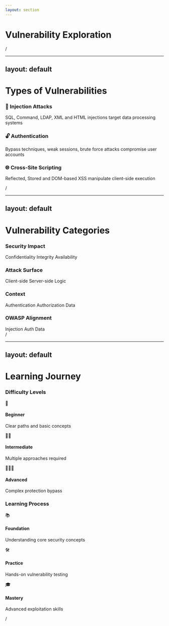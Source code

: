 ```yaml
---
layout: section
---
```


# Vulnerability Exploration

<div class="slide-number">
  <SlideCurrentNo />/<SlideTotalNo />
</div>

<!--
Cette section explore les différentes vulnérabilités présentes dans bWAPP, permettant de comprendre leur diversité et leur impact sur la sécurité des applications web.
-->

---
layout: default
---

# Types of Vulnerabilities

<div class="mt-8 space-y-12">
  <div class="border-l-4 border-blue-500 pl-4">
    <h3 class="text-xl mb-2">💉 Injection Attacks</h3>
    <p>SQL, Command, LDAP, XML and HTML injections target data processing systems</p>
  </div>
  <div class="border-l-4 border-red-500 pl-4">
    <h3 class="text-xl mb-2">🔓 Authentication</h3>
    <p>Bypass techniques, weak sessions, brute force attacks compromise user accounts</p>
  </div>
  <div class="border-l-4 border-green-500 pl-4">
    <h3 class="text-xl mb-2">🌐 Cross-Site Scripting</h3>
    <p>Reflected, Stored and DOM-based XSS manipulate client-side execution</p>
  </div>
</div>

<div class="slide-number">
  <SlideCurrentNo />/<SlideTotalNo />
</div>

<!--
Les injections : Avec plus de 25 vulnérabilités, ce domaine inclut les injections SQL, HTML, de commandes, XML/XPath, et LDAP. Ces vulnérabilités permettent d'apprendre à manipuler les systèmes en contournant leur logique de traitement des données. 

Les problèmes d’authentification : Avec 15 vulnérabilités, on y retrouve le contournement de l’authentification, les gestions de sessions faibles, les attaques par force brute, et même des problèmes liés aux cookies. Enfin, il y a d’autres vulnérabilités majeures, comme le Cross-Site Request Forgery (CSRF), l’upload de fichiers malveillants, ou les fuites d’informations sensibles.

Les failles XSS (Cross-Site Scripting) : Plus de 20 vulnérabilités y sont dédiées. Ces failles, telles que les XSS réfléchis, stockés ou basés sur le DOM, visent à manipuler l'exécution du code côté client.
-->

---
layout: default
---

# Vulnerability Categories

<div class="grid gap-y-16 mt-12">
  <div class="grid grid-cols-2 gap-x-24">
    <div>
      <h3 class="text-blue-400 text-xl uppercase tracking-wider mb-6">Security Impact</h3>
      <div class="text-xl space-x-8">
        <span>Confidentiality</span>
        <span>Integrity</span>
        <span>Availability</span>
      </div>
    </div>
    <div>
      <h3 class="text-green-400 text-xl uppercase tracking-wider mb-6">Attack Surface</h3>
      <div class="text-xl space-x-8">
        <span>Client-side</span>
        <span>Server-side</span>
        <span>Logic</span>
      </div>
    </div>
  </div>
  <div class="grid grid-cols-2 gap-x-24">
    <div>
      <h3 class="text-purple-400 text-xl uppercase tracking-wider mb-6">Context</h3>
      <div class="text-xl space-x-8">
        <span>Authentication</span>
        <span>Authorization</span>
        <span>Data</span>
      </div>
    </div>
    <div>
      <h3 class="text-orange-400 text-xl uppercase tracking-wider mb-6">OWASP Alignment</h3>
      <div class="text-xl space-x-8">
        <span>Injection</span>
        <span>Auth</span>
        <span>Data</span>
      </div>
    </div>
  </div>
</div>

<div class="slide-number">
  <SlideCurrentNo />/<SlideTotalNo />
</div>

<!--
Pour faciliter l’apprentissage, ces vulnérabilités sont également organisées en plusieurs catégories :

Par leur impact sur la sécurité : Cela inclut la confidentialité, l’intégrité, ou encore la disponibilité des données.
Par type d’attaque : Certaines vulnérabilités ciblent les clients, d’autres les serveurs, la logique métier, ou encore la configuration.
Par leur alignement avec l’OWASP Top 10 : bWAPP met un point d’honneur à suivre les bonnes pratiques et les principaux risques de sécurité identifiés dans le domaine.
Par contexte d’exploitation : On peut s’exercer sur des scénarios locaux ou distants, avec ou sans interaction utilisateur, et même en tenant compte du niveau d’authentification.
-->

---
layout: default
---

# Learning Journey

<div class="grid grid-cols-2 gap-12 mt-12">
  <div class="space-y-8">
    <h3 class="text-xl mb-6">Difficulty Levels</h3>
    <div class="space-y-6">
      <div class="flex items-center gap-4">
        <span class="text-3xl">🎯</span>
        <div>
          <h4 class="font-bold">Beginner</h4>
          <p>Clear paths and basic concepts</p>
        </div>
      </div>
      <div class="flex items-center gap-4">
        <span class="text-3xl">🎯🎯</span>
        <div>
          <h4 class="font-bold">Intermediate</h4>
          <p>Multiple approaches required</p>
        </div>
      </div>
      <div class="flex items-center gap-4">
        <span class="text-3xl">🎯🎯🎯</span>
        <div>
          <h4 class="font-bold">Advanced</h4>
          <p>Complex protection bypass</p>
        </div>
      </div>
    </div>
  </div>

  <div class="space-y-8">
    <h3 class="text-xl mb-6">Learning Process</h3>
    <div class="space-y-6">
      <div class="flex items-center gap-4">
        <span class="text-3xl">📚</span>
        <div>
          <h4 class="font-bold">Foundation</h4>
          <p>Understanding core security concepts</p>
        </div>
      </div>
      <div class="flex items-center gap-4">
        <span class="text-3xl">🛠️</span>
        <div>
          <h4 class="font-bold">Practice</h4>
          <p>Hands-on vulnerability testing</p>
        </div>
      </div>
      <div class="flex items-center gap-4">
        <span class="text-3xl">🎓</span>
        <div>
          <h4 class="font-bold">Mastery</h4>
          <p>Advanced exploitation skills</p>
        </div>
      </div>
    </div>
  </div>
</div>

<div class="slide-number">
  <SlideCurrentNo />/<SlideTotalNo />
</div>

<!--
Enfin, bWAPP offre un parcours pédagogique adapté grâce à trois niveaux de difficulté :

Niveau débutant : Les vulnérabilités sont ici simples à exploiter, sans mécanismes de protection. C’est parfait pour les débutants afin de comprendre les bases.
Niveau intermédiaire : Les protections sont un peu plus robustes et nécessitent des techniques plus avancées pour être contournées.
Niveau expert : On atteint ici un niveau avancé, avec des protections complexes. C’est un véritable défi pour ceux qui maîtrisent déjà bien les concepts.

Ces niveaux permettent une progression pédagogique adaptée, avec des documentations et solutions détaillées pour accompagner l'apprentissage. 
Grâce à cette structuration, bWAPP est un outil idéal pour acquérir des compétences solides en sécurité web.
-->

